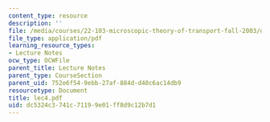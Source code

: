 ```yaml
---
content_type: resource
description: ''
file: /media/courses/22-103-microscopic-theory-of-transport-fall-2003/dc5324c3741c71199e01ff8d9c12b7d1_lec4.pdf
file_type: application/pdf
learning_resource_types:
- Lecture Notes
ocw_type: OCWFile
parent_title: Lecture Notes
parent_type: CourseSection
parent_uid: 752e6f54-9ebb-27af-884d-d40c6ac14db9
resourcetype: Document
title: lec4.pdf
uid: dc5324c3-741c-7119-9e01-ff8d9c12b7d1
---
```

